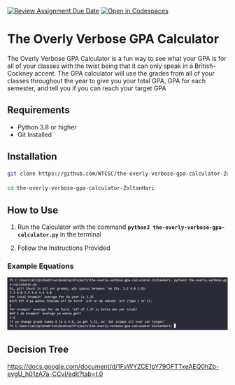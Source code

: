 [![Review Assignment Due Date](https://classroom.github.com/assets/deadline-readme-button-22041afd0340ce965d47ae6ef1cefeee28c7c493a6346c4f15d667ab976d596c.svg)](https://classroom.github.com/a/38izMa6v)
[![Open in Codespaces](https://classroom.github.com/assets/launch-codespace-2972f46106e565e64193e422d61a12cf1da4916b45550586e14ef0a7c637dd04.svg)](https://classroom.github.com/open-in-codespaces?assignment_repo_id=21070649)

# The Overly Verbose GPA Calculator

The Overly Verbose GPA Calculator is a fun way to see what your GPA is for all of your classes with the twist being that it can only speak in a British-Cockney accent. The GPA calculator will use the grades from all of your classes throughout the year to give you your total GPA, GPA for each semester, and tell you if you can reach your target GPA

## Requirements
- Python 3.8 or higher
- Git Installed


## Installation
```bash
git clone https://github.com/WTCSC/the-overly-verbose-gpa-calculator-ZoltanHari.git

cd the-overly-verbose-gpa-calculator-ZoltanHari
```

## How to Use

1. Run the Calculator with the command **`python3 the-overly-verbose-gpa-calculator.py`** in the terminal
 
2. Follow the Instructions Provided

### Example Equations

![Example image of the GPA calculator being used](images/verbose_calculator.png.png)

## Decision Tree

https://docs.google.com/document/d/1FyWYZCE1pY79OFTTxeAEQ0hZb-evgU_h01zA7a-CCvI/edit?tab=t.0